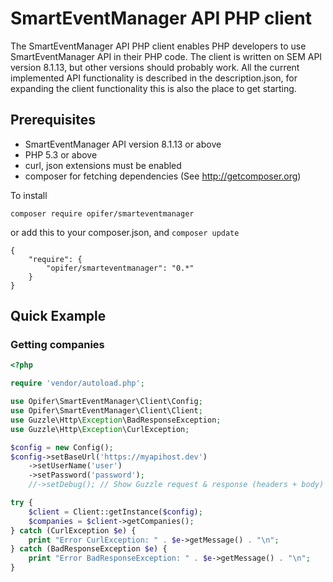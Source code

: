 # SmartEventManager API PHP client

The SmartEventManager API PHP client enables PHP developers to use SmartEventManager API in their PHP code. The client is written on SEM API version 8.1.13, but other versions should probably work.
All the current implemented API functionality is described in the description.json, for expanding the client functionality this is also the place to get starting.

## Prerequisites

   * SmartEventManager API version 8.1.13 or above
   * PHP 5.3 or above
   * curl, json extensions must be enabled
   * composer for fetching dependencies (See http://getcomposer.org)


To install

    composer require opifer/smarteventmanager

or add this to your composer.json, and ```composer update``` 

```  
{
    "require": {
        "opifer/smarteventmanager": "0.*"
    }
}
```

## Quick Example

### Getting companies

```php
<?php

require 'vendor/autoload.php';

use Opifer\SmartEventManager\Client\Config;
use Opifer\SmartEventManager\Client\Client;
use Guzzle\Http\Exception\BadResponseException;
use Guzzle\Http\Exception\CurlException;

$config = new Config();
$config->setBaseUrl('https://myapihost.dev')
    ->setUserName('user')
    ->setPassword('password');
    //->setDebug(); // Show Guzzle request & response (headers + body)

try {
    $client = Client::getInstance($config);
    $companies = $client->getCompanies();
} catch (CurlException $e) {
    print "Error CurlException: " . $e->getMessage() . "\n";
} catch (BadResponseException $e) {
    print "Error BadResponseException: " . $e->getMessage() . "\n";
}

```